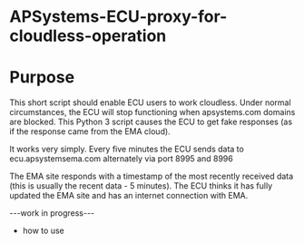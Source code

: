 # APSystems-ECU-proxy-for-cloudless-operation

# Purpose
This short script should enable ECU users to work cloudless. 
Under normal circumstances, the ECU will stop functioning when apsystems.com domains are blocked. This Python 3 script causes the ECU to get fake responses (as if the response came from the EMA cloud).

It works very simply. Every five minutes the ECU sends data to ecu.apsystemsema.com alternately via port 8995 and 8996

The EMA site responds with a timestamp of the most recently received data (this is usually the recent data - 5 minutes). The ECU thinks it has fully updated the EMA site and has an internet connection with EMA.


---work in progress---
- how to use
